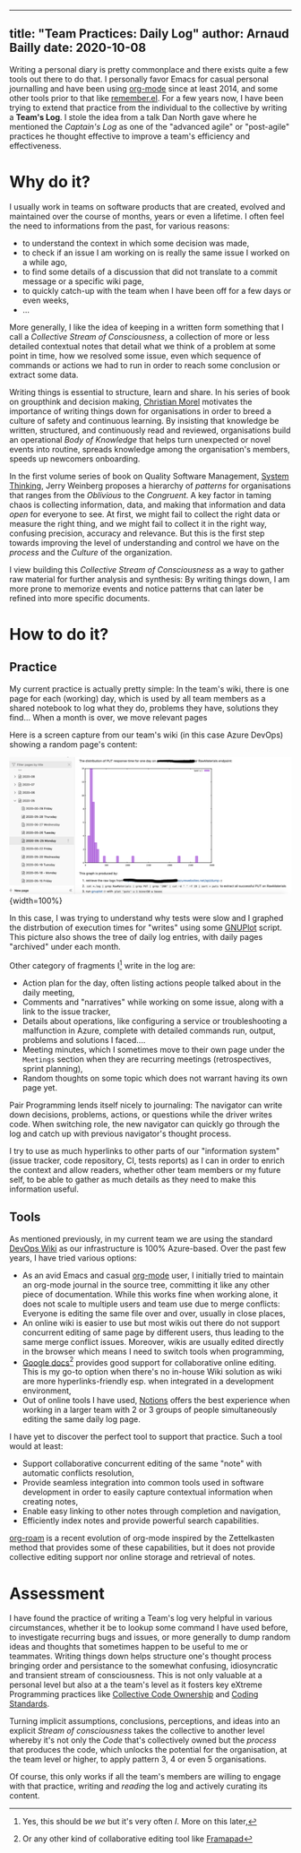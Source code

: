 ------------
title: "Team Practices: Daily Log"
author: Arnaud Bailly
date: 2020-10-08
------------

Writing a personal diary is pretty commonplace and there exists quite a few tools out there to do that. I personally favor Emacs for casual personal journalling and have been using [org-mode]() since at least 2014, and some other tools prior to that like [remember.el]().
For a few years now, I have been trying to extend that practice from the individual to the collective by writing a **Team's Log**. I stole the idea from a talk Dan North gave where he mentioned the _Captain's Log_ as one of the "advanced agile" or "post-agile" practices he thought effective to improve a team's efficiency and effectiveness.

# Why do it?

I usually work in teams on software products that are created, evolved and maintained over the course of months, years or even a lifetime. I often feel the need to informations from the past, for various reasons:

- to understand the context in which some decision was made,
- to check if an issue I am working on is really the same issue I worked on a while ago,
- to find some details of a discussion that did not translate to a commit message or a specific wiki page,
- to quickly catch-up with the team when I have been off for a few days or even weeks,
- ...

More generally, I like the idea of keeping in a written form something that I call a _Collective Stream of Consciousness_, a collection of more or less detailed contextual notes that detail what we think of a problem at some point in time, how we resolved some issue, even which sequence of commands or actions we had to run in order to reach some conclusion or extract some data.

Writing things is essential to structure, learn and share. In his series of book on groupthink and decision making, [Christian Morel](decisions-absurdes.html) motivates the importance of writing things down for organisations in order to breed a culture of safety and continuous learning. By insisting that knowledge be written, structured, and continuously read and reviewed, organisations build an operational _Body of Knowledge_ that helps turn unexpected or novel events into routine, spreads knowledge among the organisation's members, speeds up newcomers onboarding.

In the first volume series of book on Quality Software Management, [System Thinking](https://geraldmweinberg.com/Site/QSM_vol_1.html), Jerry Weinberg proposes a hierarchy of _patterns_ for organisations that ranges from the _Oblivious_ to the _Congruent_.  A key factor in taming chaos is collecting information, data, and making that information and data _open_ for everyone to see. At first, we might fail to collect the right data or measure the right thing, and we might fail to collect it in the right way, confusing precision, accuracy and relevance. But this is the first step towards improving the level of understanding and control we have on the _process_ and the _Culture_ of the organization.

I view building this _Collective Stream of Consciousness_ as a way to gather raw material for further analysis and synthesis: By writing things down, I am more prone to memorize events and notice patterns that can later be refined into more specific documents.

# How to do it?

## Practice

My current practice is actually pretty simple: In the team's wiki, there is one page for each (working) day, which is used by all team members as a shared notebook to log what they do, problems they have, solutions they find... When a month is over, we move relevant pages

Here is a screen capture from our team's wiki (in this case Azure DevOps) showing a random page's content:

![](/images/sample-team-log.png){width=100%}

In this case, I was trying to understand why tests were slow and I graphed the distrbution of execution times for "writes" using some [GNUPlot](http://www.gnuplot.info/) script. This picture also shows the tree of daily log entries, with daily pages "archived" under each month.

Other category of fragments I[^1] write in the log are:

- Action plan for the day, often listing actions people talked about in the daily meeting,
- Comments and "narratives" while working on some issue, along with a link to the issue tracker,
- Details about operations, like configuring a service or troubleshooting a malfunction in Azure, complete with detailed commands run, output, problems and solutions I faced....
- Meeting minutes, which I sometimes move to their own page under the `Meetings` section when they are recurring meetings (retrospectives, sprint planning),
- Random thoughts on some topic which does not warrant having its own page yet.

Pair Programming lends itself nicely to journaling: The navigator can write down decisions, problems, actions, or questions while the driver writes code. When switching role, the new navigator can quickly go through the log and catch up with previous navigator's thought process.

I try to use as much hyperlinks to other parts of our "information system" (issue tracker, code repository, CI, tests reports) as I can in order to enrich the context and allow readers, whether other team members or my future self, to be able to gather as much details as they need to make this information useful.

## Tools

As mentioned previously, in my current team we are using the standard [DevOps Wiki](https://docs.microsoft.com/en-us/azure/devops/project/wiki/about-readme-wiki) as our infrastructure is 100% Azure-based. Over the past few years, I have tried various options:

- As an avid Emacs and casual [org-mode](https://orgmode.org/) user, I initially tried to maintain an org-mode journal in the source tree, committing it like any other piece of documentation. While this works fine when working alone, it does not scale to multiple users and team use due to merge conflicts: Everyone is editing the same file over and over, usually in close places,
- An online wiki is easier to use but most wikis out there do not support concurrent editing of same page by different users, thus leading to the same merge conflict issues. Moreover, wikis are usually edited directly in the browser which means I need to switch tools when programming,
- [Google docs](https://docs.google.com)[^2] provides good support for collaborative online editing. This is my go-to option when there's no in-house Wiki solution as wiki are more hyperlinks-friendly esp. when integrated in a development environment,
- Out of online tools I have used, [Notions](https://www.notion.so/) offers the best experience when working in a larger team with 2 or 3 groups of people simultaneously editing the same daily log page.

I have yet to discover the perfect tool to support that practice. Such a tool would at least:

- Support collaborative concurrent editing of the same "note" with automatic conflicts resolution,
- Provide seamless integration into common tools used in software development in order to easily capture contextual information when creating notes,
- Enable easy linking to other notes through completion and navigation,
- Efficiently index notes and provide powerful search capabilities.

[org-roam](https://www.orgroam.com/) is a recent evolution of org-mode inspired by the Zettelkasten method that provides some of these capabilities, but it does not provide collective editing support nor online storage and retrieval of notes.

# Assessment

I have found the practice of writing a Team's log very helpful in various circumstances, whether it be to lookup some command I have used before, to investigate recurring bugs and issues, or more generally to dump random ideas and thoughts that sometimes happen to be useful to me or teammates. Writing things down helps structure one's thought process bringing order and persistance to the somewhat confusing, idiosyncratic and transient stream of consciousness. This is not only valuable at a personal level but also at a the team's level as it fosters key eXtreme Programming practices like [Collective Code Ownership]() and [Coding Standards]().

Turning implicit assumptions, conclusions, perceptions, and ideas into an explicit _Stream of consciousness_ takes the collective to another level whereby it's not only the _Code_ that's collectively owned but the _process_ that produces the code, which unlocks the potential for the organisation, at the team level or higher, to apply pattern 3, 4 or even 5 organisations.

Of course, this only works if all the team's members are willing to engage with that practice, writing and _reading_ the log and actively curating its content.

[^1]: Yes, this should be _we_ but it's very often _I_. More on this later,

[^2]: Or any other kind of collaborative editing tool like [Framapad](https://framapad.org/en/)

